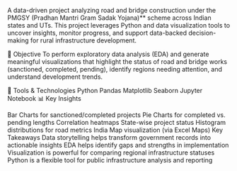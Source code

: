 A data-driven project analyzing road and bridge construction under the PMGSY (Pradhan Mantri Gram Sadak Yojana)** scheme across Indian states and UTs. This project leverages Python and data visualization tools to uncover insights, monitor progress, and support data-backed decision-making for rural infrastructure development.

📌 Objective
To perform exploratory data analysis (EDA) and generate meaningful visualizations that highlight the status of road and bridge works (sanctioned, completed, pending), identify regions needing attention, and understand development trends.

🔧 Tools & Technologies
Python
Pandas
Matplotlib
Seaborn
Jupyter Notebook
📊 Key Insights

Bar Charts for sanctioned/completed projects
Pie Charts for completed vs. pending lengths
Correlation heatmaps
State-wise project status
Histogram distributions for road metrics
India Map visualization (via Excel Maps)
Key Takeaways
Data storytelling helps transform government records into actionable insights
EDA helps identify gaps and strengths in implementation
Visualization is powerful for comparing regional infrastructure statuses
Python is a flexible tool for public infrastructure analysis and reporting
